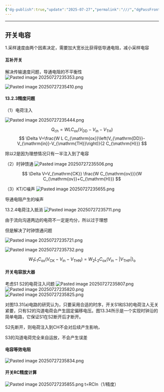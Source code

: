 ```yaml
---
{"dg-publish":true,"update":"2025-07-27","permalink":"///","dgPassFrontmatter":true}
---
```


---
开关电容
--

1.采样速度由两个因素决定，需要加大宽长比获得低导通电阻，减小采样电容

#### 互补开关

解决传输速度问题，导通电阻的不平衡性
![Pasted image 20250727235353.png](/img/user/attachments/Pasted%20image%2020250727235353.png)

![Pasted image 20250727235410.png](/img/user/attachments/Pasted%20image%2020250727235410.png)


#### 13.2.3精度问题

（1）电荷注入

![Pasted image 20250727235444.png](/img/user/attachments/Pasted%20image%2020250727235444.png)


$$
Q_{\mathrm{ch}}=W L C_{\mathrm{ox}}\left(V_{\mathrm{DD}}-V_{\mathrm{in}}-V_{\mathrm{TH}}\right)
$$
$$
\Delta V=\frac{W L C_{\mathrm{ox}}\left(V_{\mathrm{DD}}-V_{\mathrm{in}}-V_{\mathrm{TH}}\right)}{2 C_{\mathrm{H}}}
$$


除以2是因为理想情况只有一半注入到了电容

（2）时钟馈通
![Pasted image 20250727235506.png](/img/user/attachments/Pasted%20image%2020250727235506.png)

$$
\Delta V=V_{\mathrm{CK}} \frac{W C_{\mathrm{ov}}}{W C_{\mathrm{ov}}+C_{\mathrm{H}}}
$$


（3）KT/C噪声
![Pasted image 20250727235655.png](/img/user/attachments/Pasted%20image%2020250727235655.png)


导通电阻产生的噪声

13.2.4电荷注入抵消
![Pasted image 20250727235711.png](/img/user/attachments/Pasted%20image%2020250727235711.png)


由于流向沟道两边的电荷不一定是均分，所以过于理想

但是解决了时钟馈通问题

![Pasted image 20250727235721.png](/img/user/attachments/Pasted%20image%2020250727235721.png)

![Pasted image 20250727235732.png](/img/user/attachments/Pasted%20image%2020250727235732.png)

$$
W_{1} L_{1} C_{\mathrm{ox}}\left(V_{\mathrm{CK}}-V_{\mathrm{in}}-V_{\mathrm{THN}}\right)=W_{2} L_{2} C_{\mathrm{ox}}\left(V_{\mathrm{in}}-\left|V_{\mathrm{THP}}\right|\right)_{\mathrm{o}}
$$


#### 开关电容放大器

考虑S1 S2的电荷注入问题
![Pasted image 20250727235807.png](/img/user/attachments/Pasted%20image%2020250727235807.png)
![Pasted image 20250727235820.png](/img/user/attachments/Pasted%20image%2020250727235820.png)
![Pasted image 20250727235825.png](/img/user/attachments/Pasted%20image%2020250727235825.png)


对图13.31(a)电路的研究认为，只要采用合适的时序，开关S1和S3的电荷注人无关紧要，只有S2的沟道电荷会产生固定偏移电压。图13.34所示是一个实现时钟沿的简单电路，它保证S1在S2断开后才断开。

S2先断开，则电荷注入到CH不会对后续产生影响，

S3的沟道电荷完全来自运放，不会产生误差

#### 电容等效电阻

![Pasted image 20250727235834.png](/img/user/attachments/Pasted%20image%2020250727235834.png)

#### 开关RC精度计算

![Pasted image 20250727235855.png](/img/user/attachments/Pasted%20image%2020250727235855.png)
t=RCln（1/精度）